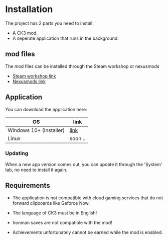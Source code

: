 # Installation

The project has 2 parts you need to install:

* A CK3 mod.
* A seperate application that runs in the background.

## mod files

The mod files can be installed through the Steam workshop or nexusmods

* [Steam workshop link](https://steamcommunity.com/sharedfiles/filedetails/?id=3346777360)
* [Nexusmods link](https://www.nexusmods.com/crusaderkings3/mods/134)

## Application

You can download the application here:

| OS | link |
|---------------|------|
| Windows 10+ (Installer)        | [link](https://github.com/Demeter29/Voices_of_the_Court/releases/download/1.1.0/Voices.of.the.Court-1.1.0.Setup.exe) |
| Linux         | soon... |

### Updating

When a new app version comes out, you can update it through the 'System' tab, no need to install it again.

## Requirements

* The application is not compatible with cloud gaming services that do not forward clipboards like Geforce Now.

* The language of CK3 must be in English!

* Ironman saves are not compatible with the mod!

* Achievements unfortunately cannot be earned while the mod is enabled.
